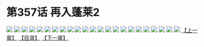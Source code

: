 # 第357话 再入蓬莱2
![](https://s1.baozimh.com/scomic/sanyanxiaotianlu-samanhua/0/356-olfx/1.jpg)
![](https://s1.baozimh.com/scomic/sanyanxiaotianlu-samanhua/0/356-olfx/2.jpg)
![](https://s1.baozimh.com/scomic/sanyanxiaotianlu-samanhua/0/356-olfx/3.jpg)
![](https://s1.baozimh.com/scomic/sanyanxiaotianlu-samanhua/0/356-olfx/4.jpg)
![](https://s1.baozimh.com/scomic/sanyanxiaotianlu-samanhua/0/356-olfx/5.jpg)
![](https://s1.baozimh.com/scomic/sanyanxiaotianlu-samanhua/0/356-olfx/6.jpg)
![](https://s1.baozimh.com/scomic/sanyanxiaotianlu-samanhua/0/356-olfx/7.jpg)
![](https://s1.baozimh.com/scomic/sanyanxiaotianlu-samanhua/0/356-olfx/8.jpg)
![](https://s1.baozimh.com/scomic/sanyanxiaotianlu-samanhua/0/356-olfx/9.jpg)
![](https://s1.baozimh.com/scomic/sanyanxiaotianlu-samanhua/0/356-olfx/10.jpg)
![](https://s1.baozimh.com/scomic/sanyanxiaotianlu-samanhua/0/356-olfx/11.jpg)
![](https://s1.baozimh.com/scomic/sanyanxiaotianlu-samanhua/0/356-olfx/12.jpg)
![](https://s1.baozimh.com/scomic/sanyanxiaotianlu-samanhua/0/356-olfx/13.jpg)
![](https://s1.baozimh.com/scomic/sanyanxiaotianlu-samanhua/0/356-olfx/14.jpg)
![](https://s1.baozimh.com/scomic/sanyanxiaotianlu-samanhua/0/356-olfx/15.jpg)
![](https://s1.baozimh.com/scomic/sanyanxiaotianlu-samanhua/0/356-olfx/16.jpg)
![](https://s1.baozimh.com/scomic/sanyanxiaotianlu-samanhua/0/356-olfx/17.jpg)
![](https://s1.baozimh.com/scomic/sanyanxiaotianlu-samanhua/0/356-olfx/18.jpg)
![](https://s1.baozimh.com/scomic/sanyanxiaotianlu-samanhua/0/356-olfx/19.jpg)
![](https://s1.baozimh.com/scomic/sanyanxiaotianlu-samanhua/0/356-olfx/20.jpg)
![](https://s1.baozimh.com/scomic/sanyanxiaotianlu-samanhua/0/356-olfx/21.jpg)
![](https://s1.baozimh.com/scomic/sanyanxiaotianlu-samanhua/0/356-olfx/22.jpg)
![](https://s1.baozimh.com/scomic/sanyanxiaotianlu-samanhua/0/356-olfx/23.jpg)
[【上一章】](./356.md)
[【目录】](./README.md)
[【下一章】](./358.md)
